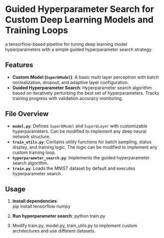 # Guided Hyperparameter Search for Custom Deep Learning Models and Training Loops

a tensorflow-based pipeline for tuning deep learning model hyperparameters with a simple guided hyperparameter search strategy.

## Features
- **Custom Model (`SuperbModel`)**: A basic multi layer perceptron with batch normalization, dropout, and adaptive layer configuration.
- **Guided Hyperparameter Search**: Hyperparameter search algorithm based on iteratively perturbing the best set of hyperparameters. Tracks training progress with validation accuracy monitoring.

## File Overview
- **`model.py`**: Defines `SuperbModel` and `SuperbLayer` with customizable hyperparameters. Can be modified to implement any deep neural network structure.
- **`train_utils.py`**: Contains utility functions for batch sampling, status display, and training logic. The logic can be modified to implement any custom training loop.
- **`hyperparameter_search.py`**: Implements the guided hyperparameter search algorithm.
- **`train.py`**: Loads the MNIST dataset by default and executes hyperparameter search.

## **Usage**  
1. **Install dependencies**:  
   pip install tensorflow numpy

2. **Run hyperparameter search**:
   python train.py

3. Modify train.py, model.py, train_utils.py to implement custom architectures and use different datasets.

